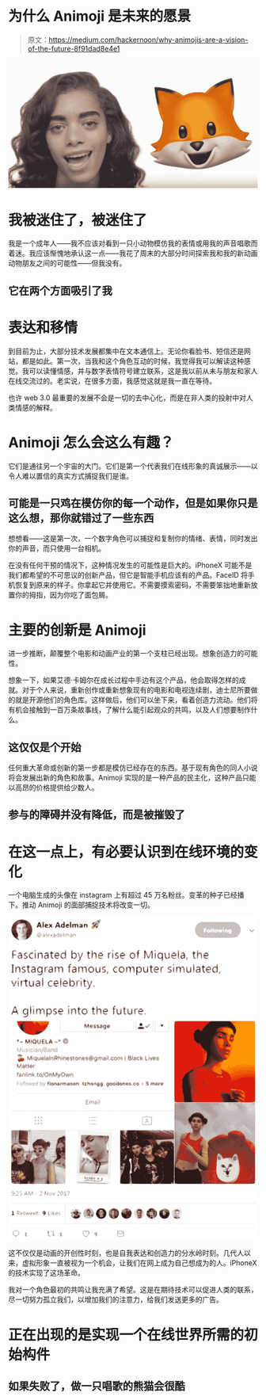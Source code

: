 # 为什么 Animoji 是未来的愿景

> 原文：<https://medium.com/hackernoon/why-animojis-are-a-vision-of-the-future-8f91dad8e4e1>

![](img/58afd91713d606f484af3ed3e9f74a34.png)

# 我被迷住了，被迷住了

我是一个成年人——我不应该对看到一只小动物模仿我的表情或用我的声音唱歌而着迷。我应该惭愧地承认这一点——我花了周末的大部分时间探索我和我的新动画动物朋友之间的可能性——但我没有。

## 它在两个方面吸引了我

# 表达和移情

到目前为止，大部分技术发展都集中在文本通信上。无论你看脸书、短信还是网站，都是如此。第一次，当我和这个角色互动的时候，我觉得我可以解读这种感觉。我可以读懂情感，并与数字表情符号建立联系，这是我以前从未与朋友和家人在线交流过的。老实说，在很多方面，我感觉这就是我一直在等待。

也许 web 3.0 最重要的发展不会是一切的去中心化，而是在非人类的投射中对人类情感的解释。

# Animoji 怎么会这么有趣？

它们是通往另一个宇宙的大门。它们是第一个代表我们在线形象的真诚展示——以令人难以置信的真实方式捕捉我们是谁。

## 可能是一只鸡在模仿你的每一个动作，但是如果你只是这么想，那你就错过了一些东西

想想看——这是第一次，一个数字角色可以捕捉和复制你的情绪、表情，同时发出你的声音，而只使用一台相机。

在没有任何干预的情况下，这种情况发生的可能性是巨大的。iPhoneX 可能不是我们都希望的不可思议的创新产品，但它是智能手机应该有的产品。FaceID 将手机恢复到原来的样子。你拿起它并使用它。不需要摸索密码，不需要笨拙地重新放置你的拇指，因为你吃了面包屑。

# 主要的创新是 Animoji

进一步推断，颠覆整个电影和动画产业的第一个支柱已经出现。想象创造力的可能性。

想象一下，如果艾德·卡姆尔在成长过程中手边有这个产品，他会取得怎样的成就。对于个人来说，重新创作或重新想象现有的电影和电视连续剧，迪士尼所要做的就是开源他们的角色库。这样做后，他们可以坐下来，看着创造力流动。他们将有机会接触到一百万条故事线，了解什么能引起观众的共鸣，以及人们想要制作什么。

## 这仅仅是个开始

任何重大革命或创新的第一步都是模仿已经存在的东西。基于现有角色的同人小说将会发展出新的角色和故事。Animoji 实现的是一种产品的民主化，这种产品只能以高昂的价格提供给少数人。

## 参与的障碍并没有降低，而是被摧毁了

# 在这一点上，有必要认识到在线环境的变化

一个电脑生成的头像在 instagram 上有超过 45 万名粉丝。变革的种子已经播下。推动 Animoji 的面部捕捉技术将改变一切。

![](img/945a42536d85bf8dc667f425169bd4d6.png)

这不仅仅是动画的开创性时刻，也是自我表达和创造力的分水岭时刻。几代人以来，虚拟形象一直被视为一个机会，让我们在网上成为自己想成为的人。iPhoneX 的技术实现了这场革命。

我对一个角色最初的共鸣让我充满了希望。这是在期待技术可以促进人类的联系，尽一切努力孤立我们，以增加我们的注意力，给我们发送更多的广告。

# 正在出现的是实现一个在线世界所需的初始构件

## 如果失败了，做一只唱歌的熊猫会很酷